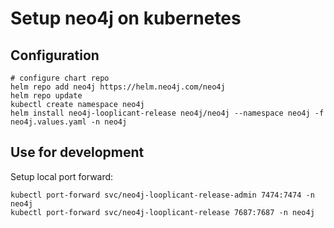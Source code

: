 # Setup neo4j on kubernetes

## Configuration

```
# configure chart repo
helm repo add neo4j https://helm.neo4j.com/neo4j
helm repo update
kubectl create namespace neo4j
helm install neo4j-looplicant-release neo4j/neo4j --namespace neo4j -f neo4j.values.yaml -n neo4j
```

## Use for development

Setup local port forward:

```
kubectl port-forward svc/neo4j-looplicant-release-admin 7474:7474 -n neo4j
kubectl port-forward svc/neo4j-looplicant-release 7687:7687 -n neo4j
```
